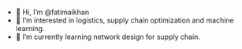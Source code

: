 - 👋 Hi, I’m @fatimaikhan
- 👀 I’m interested in logistics, supply chain optimization and machine learning. 
- 🌱 I’m currently learning network design for supply chain.


<!---
fatimaikhan/fatimaikhan is a ✨ special ✨ repository because its `README.md` (this file) appears on your GitHub profile.
You can click the Preview link to take a look at your changes.
--->
